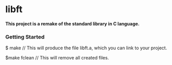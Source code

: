 # libft 

#### This project is a remake of the standard library in C language.

### Getting Started

$ make 
// This will produce the file libft.a, which you can link to your project.

$make fclean
// This will remove all created files.
